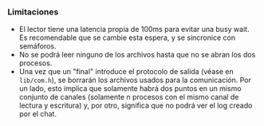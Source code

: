 ### Limitaciones
- El lector tiene una latencia propia de 100ms para evitar una busy wait. Es recomendable que se cambie esta espera, y se sincronice con semáforos.
- No se podrá leer ninguno de los archivos hasta que no se abran los dos procesos.
- Una vez que un "final" introduce el protocolo de salida (véase en ```lib/com.h```), se borrarán los archivos usados para la comunicación. Por un lado, esto implica que solamente habrá dos puntos en un mismo conjunto de canales (solamente n procesos con el mismo canal de lectura y escritura) y, por otro, significa que no podrá ver el log creado por el chat.